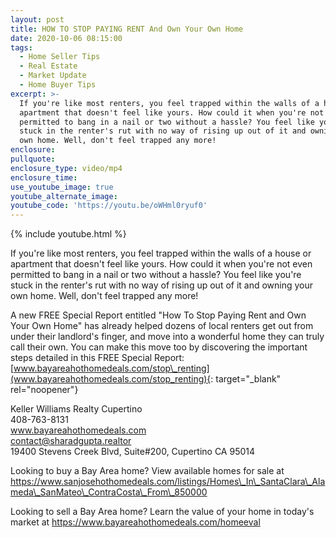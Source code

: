 ```yaml
---
layout: post
title: HOW TO STOP PAYING RENT And Own Your Own Home
date: 2020-10-06 08:15:00
tags:
  - Home Seller Tips
  - Real Estate
  - Market Update
  - Home Buyer Tips
excerpt: >-
  If you're like most renters, you feel trapped within the walls of a house or
  apartment that doesn't feel like yours. How could it when you're not even
  permitted to bang in a nail or two without a hassle? You feel like you're
  stuck in the renter's rut with no way of rising up out of it and owning your
  own home. Well, don't feel trapped any more!
enclosure:
pullquote:
enclosure_type: video/mp4
enclosure_time:
use_youtube_image: true
youtube_alternate_image:
youtube_code: 'https://youtu.be/oWHml0ryuf0'
---
```


{% include youtube.html %}

If you're like most renters, you feel trapped within the walls of a house or apartment that doesn't feel like yours. How could it when you're not even permitted to bang in a nail or two without a hassle? You feel like you're stuck in the renter's rut with no way of rising up out of it and owning your own home. Well, don't feel trapped any more\!

A new FREE Special Report entitled "How To Stop Paying Rent and Own Your Own Home" has already helped dozens of local renters get out from under their landlord's finger, and move into a wonderful home they can truly call their own. You can make this move too by discovering the important steps detailed in this FREE Special Report: [www.bayareahothomedeals.com/stop\_renting](www.bayareahothomedeals.com/stop_renting){: target="_blank" rel="noopener"}

Keller Williams Realty Cupertino<br>408-763-8131<br>www.bayareahothomedeals.com<br>contact@sharadgupta.realtor<br>19400 Stevens Creek Blvd, Suite\#200, Cupertino CA 95014

Looking to buy a Bay Area home? View available homes for sale at https://www.sanjosehothomedeals.com/listings/Homes\_In\_SantaClara\_Alameda\_SanMateo\_ContraCosta\_From\_850000

Looking to sell a Bay Area home? Learn the value of your home in today's market at https://www.bayareahothomedeals.com/homeeval